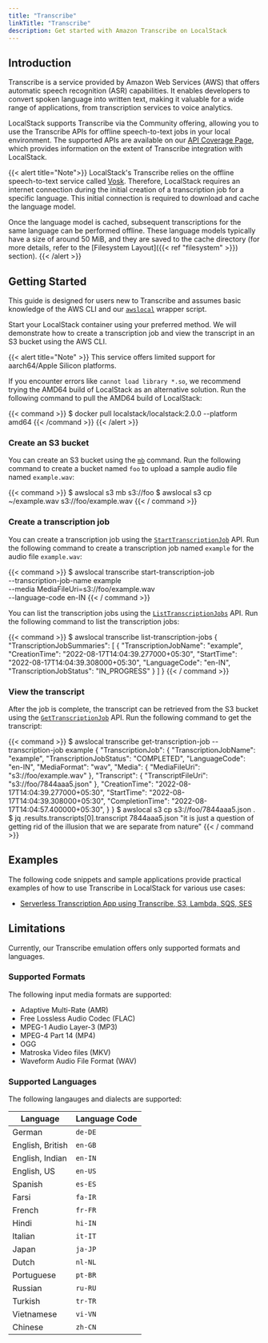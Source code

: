 ```yaml
---
title: "Transcribe"
linkTitle: "Transcribe"
description: Get started with Amazon Transcribe on LocalStack
---
```


## Introduction

Transcribe is a service provided by Amazon Web Services (AWS) that offers automatic speech recognition (ASR) capabilities. It enables developers to convert spoken language into written text, making it valuable for a wide range of applications, from transcription services to voice analytics. 

LocalStack supports Transcribe via the Community offering, allowing you to use the Transcribe APIs for offline speech-to-text jobs in your local environment. The supported APIs are available on our [API Coverage Page](https://docs.localstack.cloud/references/coverage/coverage_transcribe/), which provides information on the extent of Transcribe integration with LocalStack.

{{< alert title="Note">}}
LocalStack's Transcribe relies on the offline speech-to-text service called [Vosk](https://alphacephei.com/vosk/). Therefore, LocalStack requires an internet connection during the initial creation of a transcription job for a specific language. This initial connection is required to download and cache the language model.

Once the language model is cached, subsequent transcriptions for the same language can be performed offline. These language models typically have a size of around 50 MiB, and they are saved to the cache directory (for more details, refer to the [Filesystem Layout]({{< ref "filesystem" >}}) section).
{{< /alert >}}

## Getting Started

This guide is designed for users new to Transcribe and assumes basic knowledge of the AWS CLI and our [`awslocal`](https://github.com/localstack/awscli-local)  wrapper script.

Start your LocalStack container using your preferred method. We will demonstrate how to create a transcription job and view the transcript in an S3 bucket using the AWS CLI.

{{< alert title="Note" >}}
This service offers limited support for aarch64/Apple Silicon platforms.

If you encounter errors like `cannot load library *.so`, we recommend trying the AMD64 build of LocalStack as an alternative solution. Run the following command to pull the AMD64 build of LocalStack:

{{< command >}}
$ docker pull localstack/localstack:2.0.0 --platform amd64
{{< /command >}}
{{< /alert >}}

### Create an S3 bucket

You can create an S3 bucket using the [`mb`](https://docs.aws.amazon.com/cli/latest/reference/s3/mb.html) command. Run the following command to create a bucket named `foo` to upload a sample audio file named `example.wav`:

{{< command >}}
$ awslocal s3 mb s3://foo
$ awslocal s3 cp ~/example.wav s3://foo/example.wav
{{< / command >}}

### Create a transcription job

You can create a transcription job using the [`StartTranscriptionJob`](https://docs.aws.amazon.com/transcribe/latest/APIReference/API_StartTranscriptionJob.html) API. Run the following command to create a transcription job named `example` for the audio file `example.wav`:

{{< command >}}
$ awslocal transcribe start-transcription-job \
    --transcription-job-name example \
    --media MediaFileUri=s3://foo/example.wav \
    --language-code en-IN
{{< / command >}}

You can list the transcription jobs using the [`ListTranscriptionJobs`](https://docs.aws.amazon.com/transcribe/latest/APIReference/API_ListTranscriptionJobs.html) API. Run the following command to list the transcription jobs:

{{< command >}}
$ awslocal transcribe list-transcription-jobs
<disable-copy> 
{
    "TranscriptionJobSummaries": [
        {
            "TranscriptionJobName": "example",
            "CreationTime": "2022-08-17T14:04:39.277000+05:30",
            "StartTime": "2022-08-17T14:04:39.308000+05:30",
            "LanguageCode": "en-IN",
            "TranscriptionJobStatus": "IN_PROGRESS"
        }
    ]
}
</disable-copy>
{{< / command >}}

### View the transcript

After the job is complete, the transcript can be retrieved from the S3 bucket using the [`GetTranscriptionJob`](https://docs.aws.amazon.com/transcribe/latest/APIReference/API_GetTranscriptionJob.html) API. Run the following command to get the transcript:

{{< command >}}
$ awslocal transcribe get-transcription-job --transcription-job example
<disable-copy> 
{
    "TranscriptionJob": {
        "TranscriptionJobName": "example",
        "TranscriptionJobStatus": "COMPLETED",
        "LanguageCode": "en-IN",
        "MediaFormat": "wav",
        "Media": {
            "MediaFileUri": "s3://foo/example.wav"
        },
        "Transcript": {
            "TranscriptFileUri": "s3://foo/7844aaa5.json"
        },
        "CreationTime": "2022-08-17T14:04:39.277000+05:30",
        "StartTime": "2022-08-17T14:04:39.308000+05:30",
        "CompletionTime": "2022-08-17T14:04:57.400000+05:30",
    }
}
</disable-copy>
$ awslocal s3 cp s3://foo/7844aaa5.json .
$ jq .results.transcripts[0].transcript 7844aaa5.json
<disable-copy>
"it is just a question of getting rid of the illusion that we are separate from nature"
</disable-copy>
{{< / command >}}

## Examples

The following code snippets and sample applications provide practical examples of how to use Transcribe in LocalStack for various use cases:

- [Serverless Transcription App using Transcribe, S3, Lambda, SQS, SES](https://github.com/localstack-samples/sample-serverless-transcribe)

## Limitations

Currently, our Transcribe emulation offers only supported formats and languages.

### Supported Formats

The following input media formats are supported:

- Adaptive Multi-Rate (AMR)
- Free Lossless Audio Codec (FLAC)
- MPEG-1 Audio Layer-3 (MP3)
- MPEG-4 Part 14 (MP4)
- OGG
- Matroska Video files (MKV)
- Waveform Audio File Format (WAV)

### Supported Languages

The following langauges and dialects are supported:

| Language         | Language Code |
| ---------------- | ------------- |
| German           | `de-DE`       |
| English, British | `en-GB`       |
| English, Indian  | `en-IN`       |
| English, US      | `en-US`       |
| Spanish          | `es-ES`       |
| Farsi            | `fa-IR`       |
| French           | `fr-FR`       |
| Hindi            | `hi-IN`       |
| Italian          | `it-IT`       |
| Japan            | `ja-JP`       |
| Dutch            | `nl-NL`       |
| Portuguese       | `pt-BR`       |
| Russian          | `ru-RU`       |
| Turkish          | `tr-TR`       |
| Vietnamese       | `vi-VN`       |
| Chinese          | `zh-CN`       |
